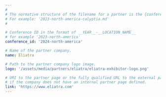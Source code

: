 ```yaml
---
#
# The normative structure of the filename for a partner is the {conference_id}-partner-company-name.md
# For example: '2023-north-america-calyptia.md'
#

# Conference ID in the format of __YEAR__-__LOCATION_NAME__
# for example '2023-north-america'
conference_id: '2024-north-america'

# Name of the partner company.
name: Eliatra

# Path to the partner company logo image.
logo: '/assets/media/partners/eliatra/eliatra-exhibitor-logo.png'

# URI to the partner page or the fully qualified URL to the external partner site
# if the company does not have an internal partner page defined.
link: 'https://www.eliatra.com'
---
```

